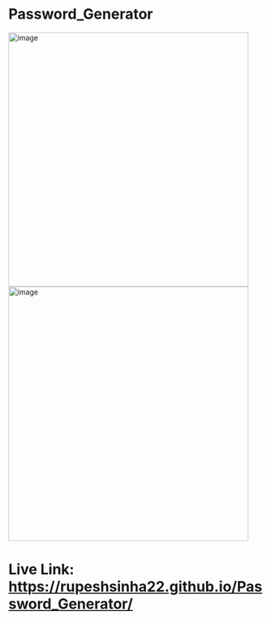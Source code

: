 # Password_Generator

<img width="473" height="500" alt="image" src="https://github.com/RupeshSinha22/Password_Generator/assets/119124076/ae23583f-0006-4783-92cd-f5850fe787fe">

<img width="473" height="500" alt="image" src="https://github.com/RupeshSinha22/Password_Generator/assets/119124076/178ed4bd-00ca-4c65-a219-25436c84465c">

# Live Link: https://rupeshsinha22.github.io/Password_Generator/

